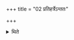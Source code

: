 +++
title = "02 प्रतिहर्त्रेऽन्ततः"

+++

<details><summary>थिते</summary>

प्रतिहर्त्रेऽन्ततः २
</details>
